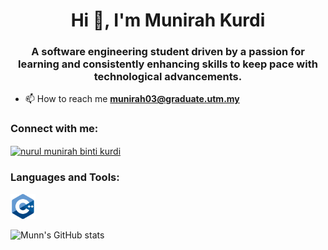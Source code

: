 <h1 align="center">Hi 👋, I'm Munirah Kurdi</h1>
<h3 align="center">A software engineering student driven by a passion for learning and consistently enhancing skills to keep pace with technological advancements.</h3>

- 📫 How to reach me **munirah03@graduate.utm.my**

<h3 align="left">Connect with me:</h3>
<p align="left">
<a href="https://linkedin.com/in/nurul munirah binti kurdi" target="blank"><img align="center" src="https://raw.githubusercontent.com/rahuldkjain/github-profile-readme-generator/master/src/images/icons/Social/linked-in-alt.svg" alt="nurul munirah binti kurdi" height="30" width="40" /></a>
</p>

<h3 align="left">Languages and Tools:</h3>
<p align="left"> <a href="https://www.w3schools.com/cpp/" target="_blank" rel="noreferrer"> <img src="https://raw.githubusercontent.com/devicons/devicon/master/icons/cplusplus/cplusplus-original.svg" alt="cplusplus" width="40" height="40"/> </a> </p>

![Munn's GitHub stats](https://github-readme-stats.vercel.app/api?username=munirxhh06&show_icons=true&theme=radical)
<!--
**Munirxhh06/Munirxhh06** is a ✨ _special_ ✨ repository because its `README.md` (this file) appears on your GitHub profile.

Here are some ideas to get you started:

- 🔭 I’m currently working on ...
- 🌱 I’m currently learning ...
- 👯 I’m looking to collaborate on ...
- 🤔 I’m looking for help with ...
- 💬 Ask me about ...
- 📫 How to reach me: ...
- 😄 Pronouns: ...
- ⚡ Fun fact: ...
-->
